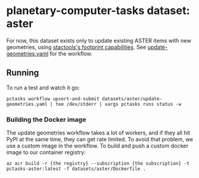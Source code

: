 # planetary-computer-tasks dataset: aster

For now, this dataset exists only to update existing ASTER items with new geometries, using [stactools's footprint capabilities](https://stactools.readthedocs.io/en/stable/footprint.html).
See [update-geometries.yaml](./update-geometries.yaml) for the workflow.

## Running

To run a test and watch it go:

```shell
pctasks workflow upsert-and-submit datasets/aster/update-geometries.yaml | tee /dev/stderr | xargs pctasks runs status -w
```

### Building the Docker image

The update geometries workflow takes a lot of workers, and if they all hit PyPI at the same time, they can get rate limited.
To avoid that problem, we use a custom image in the workflow.
To build and push a custom docker image to our container registry:

```shell
az acr build -r {the registry} --subscription {the subscription} -t pctasks-aster:latest -f datasets/aster/Dockerfile .
```
